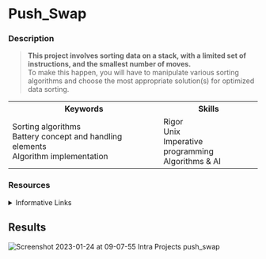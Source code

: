 # Push_Swap
### Description
  > **This project involves sorting data on a stack, with a limited set of instructions, and the smallest number of moves.** <br>
  To make this happen, you will have to manipulate various sorting algorithms and choose the most appropriate solution(s) for optimized data sorting. 
  
<table>
  <tr>
    <th>Keywords</th>
    <th>Skills</th>
    </tr>
  <tr>
    <td>Sorting algorithms<br>
      Battery concept and handling elements<br>
      Algorithm implementation<br>
      </td>
    <td>Rigor<br>
      Unix<br>
      Imperative programming<br>
      Algorithms & AI</td>
    </tr>
  </table>
    
### Resources

  <details><summary>Informative Links</summary>
    <ul>
      <li><a href="https://medium.com/nerd-for-tech/push-swap-tutorial-fa746e6aba1e">
        Push Swap Tutorial - Leo Fu</a></li>
      <li><a href="https://www.youtube.com/watch?v=XiuSW_mEn7g">
        Radix Sort Algorithm Introduction in 5 Minutes - CS Dojo</a></li>
      <li><a href="https://people.eecs.berkeley.edu/~jrs/61b/ta/Georgedisc13.pdf">Bits and Radix Sort - Berkeley EECS</a></li>
      <li><a href="https://www.programiz.com/dsa/deque">Deque Data Structure - Programiz</a></li>
      <li><a href="https://www.programiz.com/dsa/linked-list">Linked List Data Structure - Programiz</a></li>
    </ul>
  </details>

## Results 

![Screenshot 2023-01-24 at 09-07-55 Intra Projects push_swap](https://user-images.githubusercontent.com/97709643/214165617-bba18041-144a-4a9d-8cdc-7a396e72c252.png)

